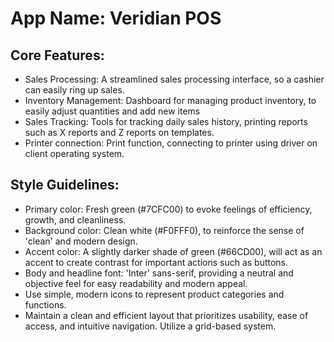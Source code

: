 # **App Name**: Veridian POS

## Core Features:

- Sales Processing: A streamlined sales processing interface, so a cashier can easily ring up sales.
- Inventory Management: Dashboard for managing product inventory, to easily adjust quantities and add new items
- Sales Tracking: Tools for tracking daily sales history, printing reports such as X reports and Z reports on templates.
- Printer connection: Print function, connecting to printer using driver on client operating system.

## Style Guidelines:

- Primary color: Fresh green (#7CFC00) to evoke feelings of efficiency, growth, and cleanliness.
- Background color: Clean white (#F0FFF0), to reinforce the sense of 'clean' and modern design.
- Accent color: A slightly darker shade of green (#66CD00), will act as an accent to create contrast for important actions such as buttons.
- Body and headline font: 'Inter' sans-serif, providing a neutral and objective feel for easy readability and modern appeal.
- Use simple, modern icons to represent product categories and functions.
- Maintain a clean and efficient layout that prioritizes usability, ease of access, and intuitive navigation. Utilize a grid-based system.